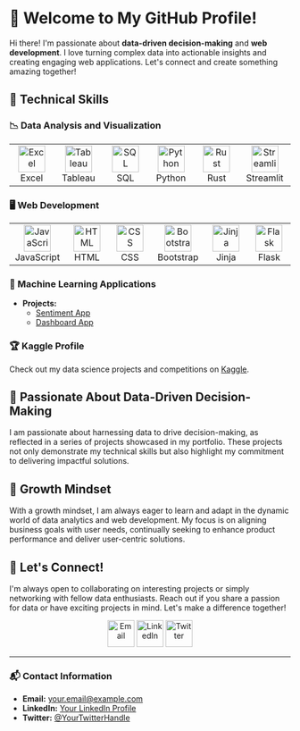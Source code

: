 # 👋 Welcome to My GitHub Profile!

Hi there! I'm passionate about **data-driven decision-making** and **web development**. I love turning complex data into actionable insights and creating engaging web applications. Let's connect and create something amazing together!

## 💼 Technical Skills

### 📉 Data Analysis and Visualization
<table>
  <tr>
    <td align="center" width="96">
      <img src="https://img.icons8.com/color/48/000000/ms-excel.png" width="48" height="48" alt="Excel" />
      <br>Excel
    </td>
    <td align="center" width="96">
      <img src="https://img.icons8.com/color/48/000000/tableau-software.png" width="48" height="48" alt="Tableau" />
      <br>Tableau
    </td>
    <td align="center" width="96">
      <img src="https://img.icons8.com/color/48/000000/sql.png" width="48" height="48" alt="SQL" />
      <br>SQL
    </td>
    <td align="center" width="96">
      <img src="https://img.icons8.com/color/48/000000/python.png" width="48" height="48" alt="Python" />
      <br>Python
    </td>
    <td align="center" width="96">
      <img src="https://img.icons8.com/color/48/000000/rust.png" width="48" height="48" alt="Rust" />
      <br>Rust
    </td>
    <td align="center" width="96">
      <img src="https://img.icons8.com/ios/50/000000/streamlit.png" width="48" height="48" alt="Streamlit" />
      <br>Streamlit
    </td>
  </tr>
</table>

### 🖥 Web Development
<table>
  <tr>
    <td align="center" width="96">
      <img src="https://img.icons8.com/color/48/000000/javascript.png" width="48" height="48" alt="JavaScript" />
      <br>JavaScript
    </td>
    <td align="center" width="96">
      <img src="https://img.icons8.com/color/48/000000/html-5.png" width="48" height="48" alt="HTML" />
      <br>HTML
    </td>
    <td align="center" width="96">
      <img src="https://img.icons8.com/color/48/000000/css3.png" width="48" height="48" alt="CSS" />
      <br>CSS
    </td>
    <td align="center" width="96">
      <img src="https://img.icons8.com/color/48/000000/bootstrap.png" width="48" height="48" alt="Bootstrap" />
      <br>Bootstrap
    </td>
    <td align="center" width="96">
      <img src="https://img.icons8.com/ios/50/000000/jinja.png" width="48" height="48" alt="Jinja" />
      <br>Jinja
    </td>
    <td align="center" width="96">
      <img src="https://img.icons8.com/color/48/000000/flask.png" width="48" height="48" alt="Flask" />
      <br>Flask
    </td>
  </tr>
</table>

### 🤖 Machine Learning Applications
- **Projects:**
  - [Sentiment App](https://sentimentstream.streamlit.app/)
  - [Dashboard App](https://superstoreappusa.streamlit.app/)

### 🏆 Kaggle Profile
Check out my data science projects and competitions on [Kaggle](https://www.kaggle.com/playfulminds).

## 🚀 Passionate About Data-Driven Decision-Making
I am passionate about harnessing data to drive decision-making, as reflected in a series of projects showcased in my portfolio. These projects not only demonstrate my technical skills but also highlight my commitment to delivering impactful solutions.

## 🌱 Growth Mindset
With a growth mindset, I am always eager to learn and adapt in the dynamic world of data analytics and web development. My focus is on aligning business goals with user needs, continually seeking to enhance product performance and deliver user-centric solutions.

## 🤝 Let's Connect!
I'm always open to collaborating on interesting projects or simply networking with fellow data enthusiasts. Reach out if you share a passion for data or have exciting projects in mind. Let's make a difference together!

<div align="center">
  <a href="mailto:your.email@example.com"><img src="https://img.icons8.com/ios-filled/50/000000/email-open.png" width="48" height="48" alt="Email" /></a>
  <a href="https://linkedin.com/in/yourprofile"><img src="https://img.icons8.com/ios-filled/50/000000/linkedin.png" width="48" height="48" alt="LinkedIn" /></a>
  <a href="https://twitter.com/yourhandle"><img src="https://img.icons8.com/ios-filled/50/000000/twitter.png" width="48" height="48" alt="Twitter" /></a>
</div>

---

### 📬 Contact Information
- **Email:** [your.email@example.com](mailto:your.email@example.com)
- **LinkedIn:** [Your LinkedIn Profile](https://linkedin.com/in/yourprofile)
- **Twitter:** [@YourTwitterHandle](https://twitter.com/yourhandle)
